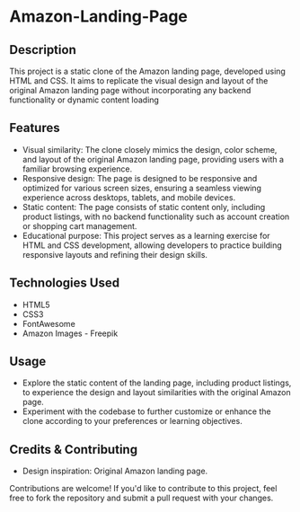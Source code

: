 # Amazon-Landing-Page

## Description
This project is a static clone of the Amazon landing page, developed using HTML and CSS. It aims to replicate the visual design and layout of the original Amazon landing page without incorporating any backend functionality or dynamic content loading

## Features
* Visual similarity: The clone closely mimics the design, color scheme, and layout of the original Amazon landing page, providing users with a familiar browsing experience.
* Responsive design: The page is designed to be responsive and optimized for various screen sizes, ensuring a seamless viewing experience across desktops, tablets, and mobile devices.
* Static content: The page consists of static content only, including product listings, with no backend functionality such as account creation or shopping cart management.
* Educational purpose: This project serves as a learning exercise for HTML and CSS development, allowing developers to practice building responsive layouts and refining their design skills.

## Technologies Used
* HTML5
* CSS3
* FontAwesome
* Amazon Images - Freepik

## Usage
* Explore the static content of the landing page, including product listings, to experience the design and layout similarities with the original Amazon page.
* Experiment with the codebase to further customize or enhance the clone according to your preferences or learning objectives.

## Credits & Contributing
* Design inspiration: Original Amazon landing page.

Contributions are welcome! If you'd like to contribute to this project, feel free to fork the repository and submit a pull request with your changes.
